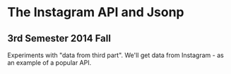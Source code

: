 The Instagram API and Jsonp
===========================

## 3rd Semester 2014 Fall
Experiments with "data from third part".
We'll get data from Instagram - as an example of a popular API.
